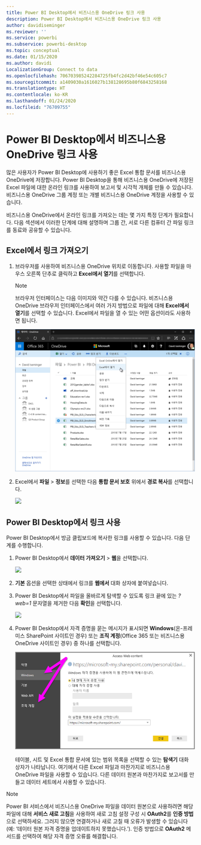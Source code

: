 ```yaml
---
title: Power BI Desktop에서 비즈니스용 OneDrive 링크 사용
description: Power BI Desktop에서 비즈니스용 OneDrive 링크 사용
author: davidiseminger
ms.reviewer: ''
ms.service: powerbi
ms.subservice: powerbi-desktop
ms.topic: conceptual
ms.date: 01/15/2020
ms.author: davidi
LocalizationGroup: Connect to data
ms.openlocfilehash: 706703985242284725fb4fc2d42bf46e54c605c7
ms.sourcegitcommit: a1409030a1616027b138128695b80f6843258168
ms.translationtype: HT
ms.contentlocale: ko-KR
ms.lasthandoff: 01/24/2020
ms.locfileid: "76709755"
---
```

# <a name="use-onedrive-for-business-links-in-power-bi-desktop"></a>Power BI Desktop에서 비즈니스용 OneDrive 링크 사용
많은 사용자가 Power BI Desktop에 사용하기 좋은 Excel 통합 문서를 비즈니스용 OneDrive에 저장합니다. Power BI Desktop을 통해 비즈니스용 OneDrive에 저장된 Excel 파일에 대한 온라인 링크를 사용하여 보고서 및 시각적 개체를 만들 수 있습니다. 비즈니스용 OneDrive 그룹 계정 또는 개별 비즈니스용 OneDrive 계정을 사용할 수 있습니다.

비즈니스용 OneDrive에서 온라인 링크를 가져오는 데는 몇 가지 특정 단계가 필요합니다. 다음 섹션에서 이러한 단계에 대해 설명하며 그룹 간, 서로 다른 컴퓨터 간 파일 링크를 동료와 공유할 수 있습니다.

## <a name="get-a-link-from-excel"></a>Excel에서 링크 가져오기
1. 브라우저를 사용하여 비즈니스용 OneDrive 위치로 이동합니다. 사용할 파일을 마우스 오른쪽 단추로 클릭하고 **Excel에서 열기**를 선택합니다.
   
   > [!NOTE]
   > 브라우저 인터페이스는 다음 이미지와 약간 다를 수 있습니다. 비즈니스용 OneDrive 브라우저 인터페이스에서 여러 가지 방법으로 파일에 대해 **Excel에서 열기**를 선택할 수 있습니다. Excel에서 파일을 열 수 있는 어떤 옵션이라도 사용하면 됩니다.
   > 
   > 
   
   ![](media/desktop-use-onedrive-business-links/odb-links_02.png)
2. Excel에서 **파일** > **정보**를 선택한 다음 **통합 문서 보호** 위에서 **경로 복사**를 선택합니다.
   
   ![](media/desktop-use-onedrive-business-links/onedrive-copy-path.png)

## <a name="use-the-link-in-power-bi-desktop"></a>Power BI Desktop에서 링크 사용
Power BI Desktop에서 방금 클립보드에 복사한 링크를 사용할 수 있습니다. 다음 단계를 수행합니다.

1. Power BI Desktop에서 **데이터 가져오기** > **웹**을 선택합니다.
   
   ![](media/desktop-use-onedrive-business-links/power-bi-web-link-onedrive.png)
2. **기본** 옵션을 선택한 상태에서 링크를 **웹에서** 대화 상자에 붙여넣습니다.
3. Power BI Desktop에서 파일을 올바르게 탐색할 수 있도록 링크 끝에 있는 *?web=1* 문자열을 제거한 다음 **확인**을 선택합니다.
   
    ![](media/desktop-use-onedrive-business-links/power-bi-web-link-confirmation.png) 
4. Power BI Desktop에서 자격 증명을 묻는 메시지가 표시되면 **Windows**(온-프레미스 SharePoint 사이트인 경우) 또는 **조직 계정**(Office 365 또는 비즈니스용 OneDrive 사이트인 경우) 중 하나를 선택합니다.
   
   ![](media/desktop-use-onedrive-business-links/odb-links_06.png)

   테이블, 시트 및 Excel 통합 문서에 있는 범위 목록을 선택할 수 있는 **탐색기** 대화 상자가 나타납니다. 여기에서 다른 Excel 파일과 마찬가지로 비즈니스용 OneDrive 파일을 사용할 수 있습니다. 다른 데이터 원본과 마찬가지로 보고서를 만들고 데이터 세트에서 사용할 수 있습니다.

> [!NOTE]
> Power BI 서비스에서 비즈니스용 OneDrive 파일을 데이터 원본으로 사용하려면 해당 파일에 대해 **서비스 새로 고침**을 사용하여 새로 고침 설정 구성 시 **OAuth2**를 **인증 방법**으로 선택하세요. 그러지 않으면 연결하거나 새로 고칠 때 오류가 발생할 수 있습니다(예: ‘데이터 원본 자격 증명을 업데이트하지 못했습니다.’). 인증 방법으로 **OAuth2** 메서드를 선택하여 해당 자격 증명 오류를 해결합니다.
> 
> 

